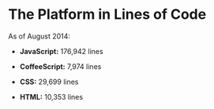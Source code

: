 # The Platform in Lines of Code

As of August 2014:

* **JavaScript:** 176,942 lines

* **CoffeeScript:** 7,974 lines

* **CSS:** 29,699 lines

* **HTML:** 10,353 lines
